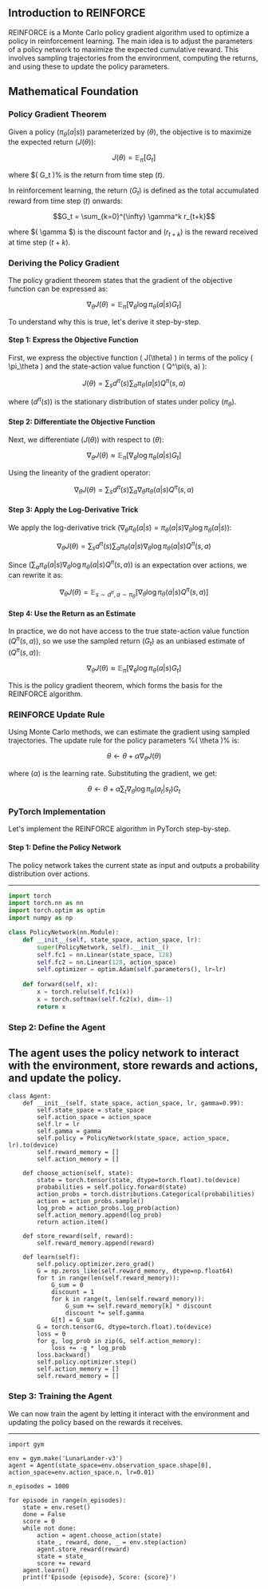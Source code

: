 ## Introduction to REINFORCE

REINFORCE is a Monte Carlo policy gradient algorithm used to optimize a policy in reinforcement learning. The main idea is to adjust the parameters of a policy network to maximize the expected cumulative reward. This involves sampling trajectories from the environment, computing the returns, and using these to update the policy parameters.

## Mathematical Foundation

### Policy Gradient Theorem

Given a policy $( \pi_\theta(a|s) )$ parameterized by $( \theta )$, the objective is to maximize the expected return $( J(\theta) )$:

$$J(\theta) = \mathbb{E}_\pi [ G_t ]$$

where $( G_t )% is the return from time step $( t )$.

In reinforcement learning, the return $( G_t )$ is defined as the total accumulated reward from time step $( t )$ onwards:

$$G_t = \sum_{k=0}^{\infty} \gamma^k r_{t+k}$$

where $( \gamma $) is the discount factor and $( r_{t+k} )$ is the reward received at time step $( t+k )$.

### Deriving the Policy Gradient

The policy gradient theorem states that the gradient of the objective function can be expressed as:

$$\nabla_\theta J(\theta) = \mathbb{E}_\pi [ \nabla_\theta \log \pi_\theta(a|s) G_t ]$$

To understand why this is true, let's derive it step-by-step.

#### Step 1: Express the Objective Function

First, we express the objective function \( J(\theta) \) in terms of the policy \( \pi_\theta \) and the state-action value function \( Q^\pi(s, a) \):

$$J(\theta) = \sum_s d^\pi(s) \sum_a \pi_\theta(a|s) Q^\pi(s, a)$$

where $( d^\pi(s) )$ is the stationary distribution of states under policy $( \pi_\theta )$.

#### Step 2: Differentiate the Objective Function

Next, we differentiate $( J(\theta) )$ with respect to $( \theta )$:

$$\nabla_\theta J(\theta) \approx \mathbb{E}_{\pi} [ \nabla_\theta \log \pi_\theta(a|s) G_t ]$$


Using the linearity of the gradient operator:

$$\nabla_\theta J(\theta) = \sum_s d^\pi(s) \sum_a \nabla_\theta \pi_\theta(a|s) Q^\pi(s, a)$$

#### Step 3: Apply the Log-Derivative Trick

We apply the log-derivative trick $( \nabla_\theta \pi_\theta(a|s) = \pi_\theta(a|s) \nabla_\theta \log \pi_\theta(a|s) )$:

$$\nabla_\theta J(\theta) = \sum_s d^\pi(s) \sum_a \pi_\theta(a|s) \nabla_\theta \log \pi_\theta(a|s) Q^\pi(s, a)$$

Since $( \sum_a \pi_\theta(a|s) \nabla_\theta \log \pi_\theta(a|s) Q^\pi(s, a) )$ is an expectation over actions, we can rewrite it as:

$$\nabla_\theta J(\theta) = \mathbb{E}_{s \sim d^\pi, a \sim \pi_\theta} [ \nabla_\theta \log \pi_\theta(a|s) Q^\pi(s, a) ]$$

#### Step 4: Use the Return as an Estimate

In practice, we do not have access to the true state-action value function $( Q^\pi(s, a) )$, so we use the sampled return $( G_t )$ as an unbiased estimate of $( Q^\pi(s, a) )$:

$$\nabla_\theta J(\theta) \approx \mathbb{E}_\pi [ \nabla_\theta \log \pi_\theta(a|s) G_t ]$$

This is the policy gradient theorem, which forms the basis for the REINFORCE algorithm.

### REINFORCE Update Rule

Using Monte Carlo methods, we can estimate the gradient using sampled trajectories. The update rule for the policy parameters %( \theta )% is:

$$\theta \leftarrow \theta + \alpha \nabla_\theta J(\theta)$$

where $( \alpha )$ is the learning rate. Substituting the gradient, we get:

$$\theta \leftarrow \theta + \alpha \sum_{t} \nabla_\theta \log \pi_\theta(a_t | s_t) G_t$$

### PyTorch Implementation

Let's implement the REINFORCE algorithm in PyTorch step-by-step.

#### Step 1: Define the Policy Network

The policy network takes the current state as input and outputs a probability distribution over actions.

---

```python
import torch
import torch.nn as nn
import torch.optim as optim
import numpy as np

class PolicyNetwork(nn.Module):
    def __init__(self, state_space, action_space, lr):
        super(PolicyNetwork, self).__init__()
        self.fc1 = nn.Linear(state_space, 128)
        self.fc2 = nn.Linear(128, action_space)
        self.optimizer = optim.Adam(self.parameters(), lr=lr)
    
    def forward(self, x):
        x = torch.relu(self.fc1(x))
        x = torch.softmax(self.fc2(x), dim=-1)
        return x
```

### Step 2: Define the Agent
The agent uses the policy network to interact with the environment, store rewards and actions, and update the policy.
---
```
class Agent:
    def __init__(self, state_space, action_space, lr, gamma=0.99):
        self.state_space = state_space
        self.action_space = action_space
        self.lr = lr
        self.gamma = gamma
        self.policy = PolicyNetwork(state_space, action_space, lr).to(device)
        self.reward_memory = []
        self.action_memory = []

    def choose_action(self, state):
        state = torch.tensor(state, dtype=torch.float).to(device)
        probabilities = self.policy.forward(state)
        action_probs = torch.distributions.Categorical(probabilities)
        action = action_probs.sample()
        log_prob = action_probs.log_prob(action)
        self.action_memory.append(log_prob)
        return action.item()

    def store_reward(self, reward):
        self.reward_memory.append(reward)

    def learn(self):
        self.policy.optimizer.zero_grad()
        G = np.zeros_like(self.reward_memory, dtype=np.float64)
        for t in range(len(self.reward_memory)):
            G_sum = 0
            discount = 1
            for k in range(t, len(self.reward_memory)):
                G_sum += self.reward_memory[k] * discount
                discount *= self.gamma
            G[t] = G_sum
        G = torch.tensor(G, dtype=torch.float).to(device)
        loss = 0
        for g, log_prob in zip(G, self.action_memory):
            loss += -g * log_prob
        loss.backward()
        self.policy.optimizer.step()
        self.action_memory = []
        self.reward_memory = []
```

### Step 3: Training the Agent
We can now train the agent by letting it interact with the environment and updating the policy based on the rewards it receives.

---
```
import gym

env = gym.make('LunarLander-v3')
agent = Agent(state_space=env.observation_space.shape[0], action_space=env.action_space.n, lr=0.01)

n_episodes = 1000

for episode in range(n_episodes):
    state = env.reset()
    done = False
    score = 0
    while not done:
        action = agent.choose_action(state)
        state_, reward, done, _ = env.step(action)
        agent.store_reward(reward)
        state = state_
        score += reward
    agent.learn()
    print(f'Episode {episode}, Score: {score}')
```
